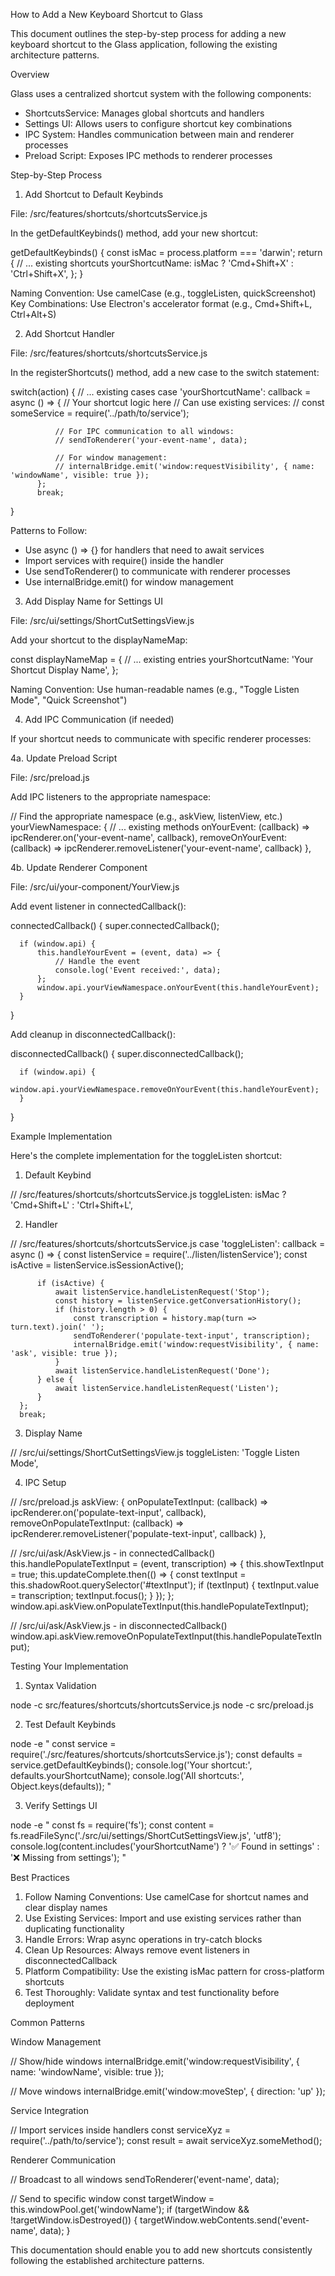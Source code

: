 How to Add a New Keyboard Shortcut to Glass

  This document outlines the step-by-step process for adding a new keyboard shortcut to the Glass
  application, following the existing architecture patterns.

  Overview

  Glass uses a centralized shortcut system with the following components:
  - ShortcutsService: Manages global shortcuts and handlers
  - Settings UI: Allows users to configure shortcut key combinations
  - IPC System: Handles communication between main and renderer processes
  - Preload Script: Exposes IPC methods to renderer processes

  Step-by-Step Process

  1. Add Shortcut to Default Keybinds

  File: /src/features/shortcuts/shortcutsService.js

  In the getDefaultKeybinds() method, add your new shortcut:

  getDefaultKeybinds() {
      const isMac = process.platform === 'darwin';
      return {
          // ... existing shortcuts
          yourShortcutName: isMac ? 'Cmd+Shift+X' : 'Ctrl+Shift+X',
      };
  }

  Naming Convention: Use camelCase (e.g., toggleListen, quickScreenshot)
  Key Combinations: Use Electron's accelerator format (e.g., Cmd+Shift+L, Ctrl+Alt+S)

  2. Add Shortcut Handler

  File: /src/features/shortcuts/shortcutsService.js

  In the registerShortcuts() method, add a new case to the switch statement:

  switch(action) {
      // ... existing cases
      case 'yourShortcutName':
          callback = async () => {
              // Your shortcut logic here
              // Can use existing services:
              // const someService = require('../path/to/service');

              // For IPC communication to all windows:
              // sendToRenderer('your-event-name', data);

              // For window management:
              // internalBridge.emit('window:requestVisibility', { name: 'windowName', visible: true });
          };
          break;
  }

  Patterns to Follow:
  - Use async () => {} for handlers that need to await services
  - Import services with require() inside the handler
  - Use sendToRenderer() to communicate with renderer processes
  - Use internalBridge.emit() for window management

  3. Add Display Name for Settings UI

  File: /src/ui/settings/ShortCutSettingsView.js

  Add your shortcut to the displayNameMap:

  const displayNameMap = {
      // ... existing entries
      yourShortcutName: 'Your Shortcut Display Name',
  };

  Naming Convention: Use human-readable names (e.g., "Toggle Listen Mode", "Quick Screenshot")

  4. Add IPC Communication (if needed)

  If your shortcut needs to communicate with specific renderer processes:

  4a. Update Preload Script

  File: /src/preload.js

  Add IPC listeners to the appropriate namespace:

  // Find the appropriate namespace (e.g., askView, listenView, etc.)
  yourViewNamespace: {
      // ... existing methods
      onYourEvent: (callback) => ipcRenderer.on('your-event-name', callback),
      removeOnYourEvent: (callback) => ipcRenderer.removeListener('your-event-name', callback)
  },

  4b. Update Renderer Component

  File: /src/ui/your-component/YourView.js

  Add event listener in connectedCallback():

  connectedCallback() {
      super.connectedCallback();

      if (window.api) {
          this.handleYourEvent = (event, data) => {
              // Handle the event
              console.log('Event received:', data);
          };
          window.api.yourViewNamespace.onYourEvent(this.handleYourEvent);
      }
  }

  Add cleanup in disconnectedCallback():

  disconnectedCallback() {
      super.disconnectedCallback();

      if (window.api) {
          window.api.yourViewNamespace.removeOnYourEvent(this.handleYourEvent);
      }
  }

  Example Implementation

  Here's the complete implementation for the toggleListen shortcut:

  1. Default Keybind

  // /src/features/shortcuts/shortcutsService.js
  toggleListen: isMac ? 'Cmd+Shift+L' : 'Ctrl+Shift+L',

  2. Handler

  // /src/features/shortcuts/shortcutsService.js
  case 'toggleListen':
      callback = async () => {
          const listenService = require('../listen/listenService');
          const isActive = listenService.isSessionActive();

          if (isActive) {
              await listenService.handleListenRequest('Stop');
              const history = listenService.getConversationHistory();
              if (history.length > 0) {
                  const transcription = history.map(turn => turn.text).join(' ');
                  sendToRenderer('populate-text-input', transcription);
                  internalBridge.emit('window:requestVisibility', { name: 'ask', visible: true });
              }
              await listenService.handleListenRequest('Done');
          } else {
              await listenService.handleListenRequest('Listen');
          }
      };
      break;

  3. Display Name

  // /src/ui/settings/ShortCutSettingsView.js
  toggleListen: 'Toggle Listen Mode',

  4. IPC Setup

  // /src/preload.js
  askView: {
      onPopulateTextInput: (callback) => ipcRenderer.on('populate-text-input', callback),
      removeOnPopulateTextInput: (callback) => ipcRenderer.removeListener('populate-text-input',
  callback)
  },

  // /src/ui/ask/AskView.js - in connectedCallback()
  this.handlePopulateTextInput = (event, transcription) => {
      this.showTextInput = true;
      this.updateComplete.then(() => {
          const textInput = this.shadowRoot.querySelector('#textInput');
          if (textInput) {
              textInput.value = transcription;
              textInput.focus();
          }
      });
  };
  window.api.askView.onPopulateTextInput(this.handlePopulateTextInput);

  // /src/ui/ask/AskView.js - in disconnectedCallback()
  window.api.askView.removeOnPopulateTextInput(this.handlePopulateTextInput);

  Testing Your Implementation

  1. Syntax Validation

  node -c src/features/shortcuts/shortcutsService.js
  node -c src/preload.js

  2. Test Default Keybinds

  node -e "
  const service = require('./src/features/shortcuts/shortcutsService.js');
  const defaults = service.getDefaultKeybinds();
  console.log('Your shortcut:', defaults.yourShortcutName);
  console.log('All shortcuts:', Object.keys(defaults));
  "

  3. Verify Settings UI

  node -e "
  const fs = require('fs');
  const content = fs.readFileSync('./src/ui/settings/ShortCutSettingsView.js', 'utf8');
  console.log(content.includes('yourShortcutName') ? '✅ Found in settings' : '❌ Missing from 
  settings');
  "

  Best Practices

  1. Follow Naming Conventions: Use camelCase for shortcut names and clear display names
  2. Use Existing Services: Import and use existing services rather than duplicating functionality
  3. Handle Errors: Wrap async operations in try-catch blocks
  4. Clean Up Resources: Always remove event listeners in disconnectedCallback
  5. Platform Compatibility: Use the existing isMac pattern for cross-platform shortcuts
  6. Test Thoroughly: Validate syntax and test functionality before deployment

  Common Patterns

  Window Management

  // Show/hide windows
  internalBridge.emit('window:requestVisibility', { name: 'windowName', visible: true });

  // Move windows
  internalBridge.emit('window:moveStep', { direction: 'up' });

  Service Integration

  // Import services inside handlers
  const serviceXyz = require('../path/to/service');
  const result = await serviceXyz.someMethod();

  Renderer Communication

  // Broadcast to all windows
  sendToRenderer('event-name', data);

  // Send to specific window
  const targetWindow = this.windowPool.get('windowName');
  if (targetWindow && !targetWindow.isDestroyed()) {
      targetWindow.webContents.send('event-name', data);
  }

  This documentation should enable you to add new shortcuts consistently following the established
  architecture patterns.